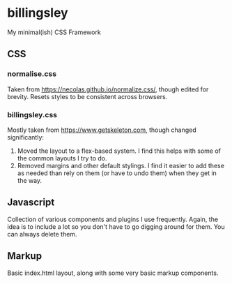 # billingsley
My minimal(ish) CSS Framework


## CSS
### normalise.css
Taken from https://necolas.github.io/normalize.css/, though edited for brevity.  Resets styles to be consistent across browsers.

### billingsley.css
Mostly taken from https://www.getskeleton.com, though changed significantly:
1. Moved the layout to a flex-based system.  I find this helps with some of the common layouts I try to do.
2. Removed margins and other default stylings.  I find it easier to add these as needed than rely on them (or have to undo them) when they get in the way.

## Javascript
Collection of various components and plugins I use frequently.  Again, the idea is to include a lot so you don't have to go digging around for them.  You can always delete them.

## Markup
Basic index.html layout, along with some very basic markup components.

